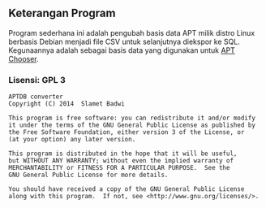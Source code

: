 Keterangan Program
----------
Program sederhana ini adalah pengubah basis data APT milik distro Linux
berbasis Debian menjadi file CSV untuk selanjutnya diekspor ke SQL.
Kegunaannya adalah sebagai basis data yang digunakan untuk [APT Chooser](https://github.com/baddwin/apt-chooser "").

### Lisensi: GPL 3

    APTDB converter
    Copyright (C) 2014  Slamet Badwi

    This program is free software: you can redistribute it and/or modify
    it under the terms of the GNU General Public License as published by
    the Free Software Foundation, either version 3 of the License, or
    (at your option) any later version.

    This program is distributed in the hope that it will be useful,
    but WITHOUT ANY WARRANTY; without even the implied warranty of
    MERCHANTABILITY or FITNESS FOR A PARTICULAR PURPOSE.  See the
    GNU General Public License for more details.

    You should have received a copy of the GNU General Public License
    along with this program.  If not, see <http://www.gnu.org/licenses/>.

